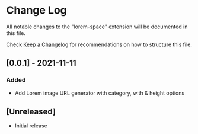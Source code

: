 # Change Log

All notable changes to the "lorem-space" extension will be documented in this file.

Check [Keep a Changelog](http://keepachangelog.com/) for recommendations on how to structure this file.

## [0.0.1] - 2021-11-11
### Added
- Add Lorem image URL generator with category, with & height options

## [Unreleased]

- Initial release
